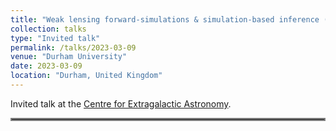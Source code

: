 ```yaml
---
title: "Weak lensing forward-simulations & simulation-based inference (SBI)"
collection: talks
type: "Invited talk"
permalink: /talks/2023-03-09
venue: "Durham University"
date: 2023-03-09
location: "Durham, United Kingdom"
---
```


Invited talk at the [Centre for Extragalactic Astronomy](https://astro.dur.ac.uk/CEA/).

<hr style="border:2px solid gray">
